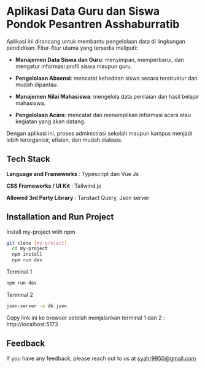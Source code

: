
# Aplikasi Data Guru dan Siswa Pondok Pesantren Asshaburratib

Aplikasi ini dirancang untuk membantu pengelolaan data di lingkungan pendidikan. Fitur-fitur utama yang tersedia meliputi:

- **Manajemen Data Siswa dan Guru**: menyimpan, memperbarui, dan mengatur informasi profil siswa maupun guru.

- **Pengelolaan Absensi**: mencatat kehadiran siswa secara terstruktur dan mudah dipantau.

- **Manajemen Nilai Mahasiswa**: mengelola data penilaian dan hasil belajar mahasiswa.

- **Pengelolaan Acara**: mencatat dan menampilkan informasi acara atau kegiatan yang akan datang.

Dengan aplikasi ini, proses administrasi sekolah maupun kampus menjadi lebih terorganisir, efisien, dan mudah diakses.

## Tech Stack

**Language and Frameworks** : Typescript dan Vue Js

**CSS Frameworks / UI Kit** : Tailwind.js

**Allowed 3rd Party Library** : Tanstact Query, Json server


## Installation and Run Project

Install my-project with npm

```bash
git clone [my-project]
  cd my-project
  npm install
  npm run dev
```
Terminal 1 
```bash
npm run dev
```

Terminal 2
```bash
json-server -w db.json
```
Copy link ini ke browser setelah menjalankan terminal 1 dan 2 : http://localhost:5173
## Feedback

If you have any feedback, please reach out to us at syahr9950@gmail.com

